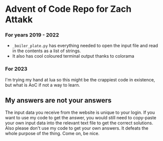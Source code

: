 # Advent of Code Repo for Zach Attakk

### For years 2019 - 2022
* ```_boiler_plate.py``` has everything needed to open the input file and read in the contents as a list of strings.
* It also has cool coloured terminal output thanks to colorama

### For 2023
I'm trying my hand at lua so this might be the crappiest code in existence, but what is AoC if not a way to learn.

## My answers are not your answers
The input data you receive from the website is unique to your login. If you want to use my code to get the answer, you would still need to copy-paste your own input data into the relevant text file to get the correct solutions. Also please don't use my code to get your own answers. It defeats the whole purpose of the thing. Come on, be nice.
